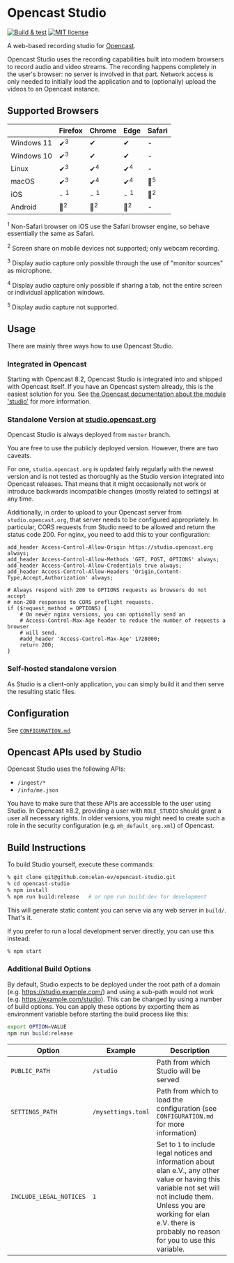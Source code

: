 Opencast Studio
===============

[![Build & test](https://github.com/elan-ev/opencast-studio/actions/workflows/ci.yml/badge.svg)](https://github.com/elan-ev/opencast-studio/actions/workflows/ci.yml)
[![MIT license](https://img.shields.io/github/license/elan-ev/opencast-studio)
](https://github.com/elan-ev/opencast-studio/blob/master/LICENSE)

A web-based recording studio for [Opencast](https://opencast.org).

Opencast Studio uses the recording capabilities built into modern browsers to
record audio and video streams. The recording happens completely in the user's
browser: no server is involved in that part. Network access is only needed to
initially load the application and to (optionally) upload the videos to an
Opencast instance.


## Supported Browsers

|            | Firefox        | Chrome         | Edge           | Safari        |
| ---------- | -------------- | -------------- | -------------- | ------------- |
| Windows 11 | ✔<sup>3</sup>  | ✔              | ✔              | -
| Windows 10 | ✔<sup>3</sup>  | ✔              | ✔              | -
| Linux      | ✔<sup>3</sup>  | ✔<sup>4</sup>  | ✔<sup>4</sup>  | -
| macOS      | ✔<sup>3</sup>  | ✔<sup>4</sup>  | ✔<sup>4</sup>  | 🔶<sup>5</sup>
| iOS        | - <sup>1</sup> | - <sup>1</sup> | - <sup>1</sup> | 🔶<sup>2</sup>
| Android    | 🔶<sup>2</sup> | 🔶<sup>2</sup> | 🔶<sup>2</sup> | -


<sup>1</sup> Non-Safari browser on iOS use the Safari browser engine, so behave essentially the same as Safari.

<sup>2</sup> Screen share on mobile devices not supported; only webcam recording.

<sup>3</sup> Display audio capture only possible through the use of "monitor sources" as microphone.

<sup>4</sup> Display audio capture only possible if sharing a tab, not the entire screen or individual application windows.

<sup>5</sup> Display audio capture not supported.



## Usage

There are mainly three ways how to use Opencast Studio.

### Integrated in Opencast

Starting with Opencast 8.2, Opencast Studio is integrated into and shipped with
Opencast itself. If you have an Opencast system already, this is the
easiest solution for you. See [the Opencast documentation about the module
'studio'](https://docs.opencast.org/develop/admin/#modules/studio/) for more
information.

### Standalone Version at [studio.opencast.org](https://studio.opencast.org)

Opencast Studio is always deployed from `master` branch.

You are free to use the publicly deployed version. However, there are two
caveats.

For one, `studio.opencast.org` is updated fairly regularly with the newest
version and is not tested as thoroughly as the Studio version integrated into
Opencast releases. That means that it might occasionally not work or introduce
backwards incompatible changes (mostly related to settings) at any time.

Additionally, in order to upload to your Opencast server from
`studio.opencast.org`, that server needs to be configured appropriately. In
particular, CORS requests from Studio need to be allowed and return the status
code 200. For nginx, you need to add this to your configuration:

```
add_header Access-Control-Allow-Origin https://studio.opencast.org always;
add_header Access-Control-Allow-Methods 'GET, POST, OPTIONS' always;
add_header Access-Control-Allow-Credentials true always;
add_header Access-Control-Allow-Headers 'Origin,Content-Type,Accept,Authorization' always;

# Always respond with 200 to OPTIONS requests as browsers do not accept
# non-200 responses to CORS preflight requests.
if ($request_method = OPTIONS) {
    # On newer nginx versions, you can optionally send an
    # Access-Control-Max-Age header to reduce the number of requests a browser
    # will send.
    #add_header 'Access-Control-Max-Age' 1728000;
    return 200;
}
```

### Self-hosted standalone version

As Studio is a client-only application, you can simply build it and then serve
the resulting static files.


## Configuration

See [`CONFIGURATION.md`](CONFIGURATION.md).

## Opencast APIs used by Studio

Opencast Studio uses the following APIs:

- `/ingest/*`
- `/info/me.json`

You have to make sure that these APIs are accessible to the user using Studio.
In Opencast ≥8.2, providing a user with `ROLE_STUDIO` should grant a user all necessary rights.
In older versions, you might need to create such a role in the security configuration (e.g. `mh_default_org.xml`) of Opencast.


## Build Instructions

To build Studio yourself, execute these commands:

```sh
% git clone git@github.com:elan-ev/opencast-studio.git
% cd opencast-studio
% npm install
% npm run build:release   # or npm run build:dev for development
```

This will generate static content you can serve via any web server in `build/`.
That's it.

If you prefer to run a local development server directly, you can use this
instead:

```sh
% npm start
```

### Additional Build Options

By default, Studio expects to be deployed under the root path of a domain (e.g. https://studio.example.com/) and using a
sub-path would not work (e.g. https://example.com/studio). This can be changed by using a number of build options. You
can apply these options by exporting them as environment variable before starting the build process like this:

```sh
export OPTION=VALUE
npm run build:release
```

| Option                  | Example            | Description
| ----------------------- | ------------------ | -----------
| `PUBLIC_PATH`           | `/studio`          | Path from which Studio will be served
| `SETTINGS_PATH`         | `/mysettings.toml` | Path from which to load the configuration (see `CONFIGURATION.md` for more information)
| `INCLUDE_LEGAL_NOTICES` | `1`                | Set to `1` to include legal notices and information about elan e.V., any other value or having this variable not set will not include them. Unless you are working for elan e.V. there is probably no reason for you to use this variable.
